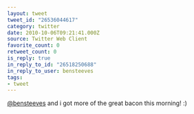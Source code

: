 ```yaml
---
layout: tweet
tweet_id: "26536044617"
category: twitter
date: 2010-10-06T09:21:41.000Z
source: Twitter Web Client
favorite_count: 0
retweet_count: 0
is_reply: true
in_reply_to_id: "26518250688"
in_reply_to_user: bensteeves
tags:
- tweet
---
```


[@bensteeves](https://twitter.com/@bensteeves) and i got more of the great bacon this morning! :)
